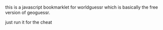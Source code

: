 this is a javascript bookmarklet for worldguessr which is basically the free version of geoguessr.

just run it for the cheat

